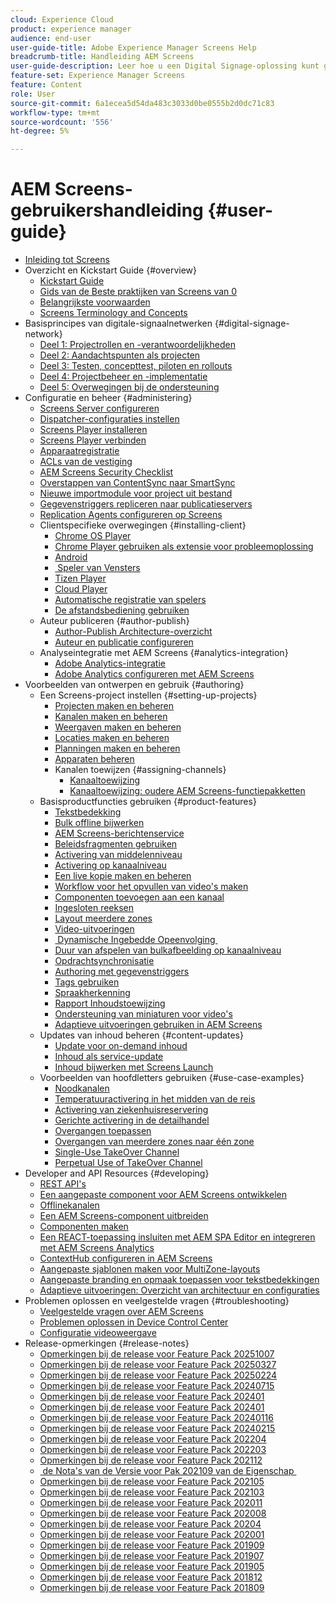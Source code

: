 ```yaml
---
cloud: Experience Cloud
product: experience manager
audience: end-user
user-guide-title: Adobe Experience Manager Screens Help
breadcrumb-title: Handleiding AEM Screens
user-guide-description: Leer hoe u een Digital Signage-oplossing kunt gebruiken om dynamische en interactieve digitale ervaringen en interacties te publiceren.
feature-set: Experience Manager Screens
feature: Content
role: User
source-git-commit: 6a1ecea5d54da483c3033d0be0555b2d0dc71c83
workflow-type: tm+mt
source-wordcount: '556'
ht-degree: 5%

---
```



# AEM Screens-gebruikershandleiding {#user-guide}

+ [Inleiding tot Screens](aem-screens-introduction.md)
+ Overzicht en Kickstart Guide {#overview}
   + [Kickstart Guide](kickstart-for-aem-screens.md)
   + [&#x200B; Gids van de Beste praktijken van Screens van 0](https://experienceleague.adobe.com/en/docs/experience-manager-screens/using/about-guide)
   + [Belangrijkste voorwaarden](screens-glossary.md)
   + [Screens Terminology and Concepts](screens-concepts-feature-video-understand.md)
+ Basisprincipes van digitale-signaalnetwerken {#digital-signage-network}
   + [Deel 1: Projectrollen en -verantwoordelijkheden](project-roles-responsibilities.md)
   + [Deel 2: Aandachtspunten als projecten](project-considerations.md)
   + [Deel 3: Testen, concepttest, piloten en rollouts](testing-pocs-pilots-rollouts.md)
   + [Deel 4: Projectbeheer en -implementatie](project-management-and-deployment.md)
   + [Deel 5: Overwegingen bij de ondersteuning](support-considerations.md)
+ Configuratie en beheer {#administering}
   + [Screens Server configureren](configuring-screens-introduction.md)
   + [Dispatcher-configuraties instellen](dispatcher-configurations-aem-screens.md)
   + [Screens Player installeren](installing-screens-player.md)
   + [Screens Player verbinden](working-with-screens-player.md)
   + [Apparaatregistratie](device-registration.md)
   + [ACLs van de vestiging](setting-up-acls.md)
   + [AEM Screens Security Checklist](security-checklist.md)
   + [Overstappen van ContentSync naar SmartSync](smartsync.md)
   + [Nieuwe importmodule voor project uit bestand](project-importer.md)
   + [Gegevenstriggers repliceren naar publicatieservers](replicating-data-triggers.md)
   + [Replication Agents configureren op Screens](configure-screens-replication.md)
   + Clientspecifieke overwegingen {#installing-client}
      + [Chrome OS Player](implementing-chrome-os-player.md)
      + [Chrome Player gebruiken als extensie voor probleemoplossing](using-chrome-player-as-an-extension.md)
      + [Android](implementing-android-player.md)
      + [&#x200B; Speler van Vensters &#x200B;](implementing-windows-player.md)
      + [Tizen Player](tizen-player.md)
      + [Cloud Player](implementing-cloud-player.md)
      + [Automatische registratie van spelers](auto-registration-players.md)
      + [De afstandsbediening gebruiken](implementing-remote-control.md)
   + Auteur publiceren {#author-publish}
      + [Author-Publish Architecture-overzicht](author-publish-architecture-overview.md)
      + [Auteur en publicatie configureren](author-and-publish.md)
   + Analyseintegratie met AEM Screens {#analytics-integration}
      + [Adobe Analytics-integratie](adobe-analytics-integration-aem-screens.md)
      + [Adobe Analytics configureren met AEM Screens](configuring-adobe-analytics-aem-screens.md)
+ Voorbeelden van ontwerpen en gebruik {#authoring}
   + Een Screens-project instellen {#setting-up-projects}
      + [Projecten maken en beheren](creating-a-screens-project.md)
      + [Kanalen maken en beheren](managing-channels.md)
      + [Weergaven maken en beheren](managing-displays.md)
      + [Locaties maken en beheren](managing-locations.md)
      + [Planningen maken en beheren](managing-schedules.md)
      + [Apparaten beheren](managing-devices.md)
      + Kanalen toewijzen {#assigning-channels}
         + [Kanaaltoewijzing](channel-assignment-latest-fp.md)
         + [Kanaaltoewijzing: oudere AEM Screens-functiepakketten](channel-assignment.md)
   + Basisproductfuncties gebruiken {#product-features}
      + [Tekstbedekking](text-overlay.md)
      + [Bulk offline bijwerken](bulk-offline-update.md)
      + [AEM Screens-berichtenservice](screens-notifications-service.md)
      + [Beleidsfragmenten gebruiken](experience-fragments-in-screens.md)
      + [Activering van middelenniveau](asset-level-scheduling.md)
      + [Activering op kanaalniveau](channel-level-activation.md)
      + [Een live kopie maken en beheren](managing-livecopy.md)
      + [Workflow voor het opvullen van video&#39;s maken](creating-a-video-padding-workflow.md)
      + [Componenten toevoegen aan een kanaal](adding-components-to-a-channel.md)
      + [Ingesloten reeksen](embedded-sequences.md)
      + [Layout meerdere zones](multi-zone-layout-aem-screens.md)
      + [Video-uitvoeringen](generating-renditions.md)
      + [&#x200B; Dynamische Ingebedde Opeenvolging &#x200B;](dynamic-embedded-sequences.md)
      + [Duur van afspelen van bulkafbeelding op kanaalniveau](channel-level-image-playback.md)
      + [Opdrachtsynchronisatie](using-command-sync.md)
      + [Authoring met gegevenstriggers](authoring-data-triggers.md)
      + [Tags gebruiken](tagging.md)
      + [Spraakherkenning](voice-recognition.md)
      + [Rapport Inhoudstoewijzing](content-assignment-report.md)
      + [Ondersteuning van miniaturen voor video&#39;s](thumbnail-support.md)
      + [Adaptieve uitvoeringen gebruiken in AEM Screens](using-adaptive-renditions.md)
   + Updates van inhoud beheren {#content-updates}
      + [Update voor on-demand inhoud](on-demand-content.md)
      + [Inhoud als service-update](content-update-as-a-service.md)
      + [Inhoud bijwerken met Screens Launch](launches.md)
   + Voorbeelden van hoofdletters gebruiken {#use-case-examples}
      + [Noodkanalen](emergency-channel.md)
      + [Temperatuuractivering in het midden van de reis](local-temperature-activation.md)
      + [Activering van ziekenhuisreservering](hospitality-reservation-activation.md)
      + [Gerichte activering in de detailhandel](retail-inventory-activation.md)
      + [Overgangen toepassen](applying-transitions.md)
      + [Overgangen van meerdere zones naar één zone](multizone-to-singlezone.md)
      + [Single-Use TakeOver Channel](single-use-takeover-channel.md)
      + [Perpetual Use of TakeOver Channel](perpetual-takeover-channel.md)
+ Developer and API Resources {#developing}
   + [REST API&#39;s](rest-api.md)
   + [Een aangepaste component voor AEM Screens ontwikkelen](developing-custom-component-tutorial-develop.md)
   + [Offlinekanalen](offline-channels.md)
   + [Een AEM Screens-component uitbreiden](extending-component-tutorial-develop.md)
   + [Componenten maken](creating-components.md)
   + [Een REACT-toepassing insluiten met AEM SPA Editor en integreren met AEM Screens Analytics](embedding-react-app.md)
   + [ContextHub configureren in AEM Screens](configuring-context-hub.md)
   + [Aangepaste sjablonen maken voor MultiZone-layouts](creating-custom-templates-multizone-layouts.md)
   + [Aangepaste branding en opmaak toepassen voor tekstbedekkingen](custom-branding-text-overlays.md)
   + [Adaptieve uitvoeringen: Overzicht van architectuur en configuraties](/help/user-guide/adaptive-renditions.md)
+ Problemen oplossen en veelgestelde vragen {#troubleshooting}
   + [Veelgestelde vragen over AEM Screens](aem-screens-faqs.md)
   + [Problemen oplossen in Device Control Center](monitoring-screens.md)
   + [Configuratie videoweergave](troubleshoot-videos.md)
+ Release-opmerkingen {#release-notes}
   + [Opmerkingen bij de release voor Feature Pack 20251007](release-notes-fp-20251007.md)
   + [Opmerkingen bij de release voor Feature Pack 20250327](release-notes-fp-20250327.md)
   + [Opmerkingen bij de release voor Feature Pack 20250224](release-notes-fp-20250224.md)
   + [Opmerkingen bij de release voor Feature Pack 20240715](release-notes-fp-20240715.md)
   + [Opmerkingen bij de release voor Feature Pack 202401](release-notes-fp-20250215.md)
   + [Opmerkingen bij de release voor Feature Pack 202401](release-notes-fp-202401.md)
   + [Opmerkingen bij de release voor Feature Pack 20240116](release-notes-fp-20240116.md)
   + [Opmerkingen bij de release voor Feature Pack 20240215](release-notes-fp-20240215.md)
   + [Opmerkingen bij de release voor Feature Pack 202204](release-notes-fp-202204.md)
   + [Opmerkingen bij de release voor Feature Pack 202203](release-notes-fp-202203.md)
   + [Opmerkingen bij de release voor Feature Pack 202112](release-notes-fp-202112.md)
   + [&#x200B; de Nota&#39;s van de Versie voor Pak 202109 van de Eigenschap &#x200B;](release-notes-fp-202109.md)
   + [Opmerkingen bij de release voor Feature Pack 202105](release-notes-fp-202105.md)
   + [Opmerkingen bij de release voor Feature Pack 202103](release-notes-fp-202103.md)
   + [Opmerkingen bij de release voor Feature Pack 202011](release-notes-fp-202011.md)
   + [Opmerkingen bij de release voor Feature Pack 202008](release-notes-fp-202008.md)
   + [Opmerkingen bij de release voor Feature Pack 20204](release-notes-fp-202004.md)
   + [Opmerkingen bij de release voor Feature Pack 202001](release-notes-fp-202001.md)
   + [Opmerkingen bij de release voor Feature Pack 201909](release-notes-fp-201909.md)
   + [Opmerkingen bij de release voor Feature Pack 201907](release-notes-fp-201907.md)
   + [Opmerkingen bij de release voor Feature Pack 201905](screens-release-notes-fp-201905.md)
   + [Opmerkingen bij de release voor Feature Pack 201812](release-notes-fp-201812.md)
   + [Opmerkingen bij de release voor Feature Pack 201809](screens-release-notes.md)
